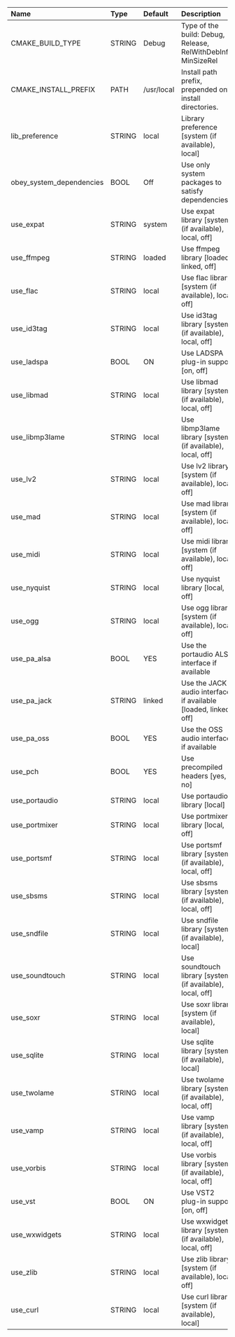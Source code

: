 | Name                              | Type   | Default    | Description                                                     |
| :-------------------------------- | :----- | :--------- | :-------------------------------------------------------------- |
| CMAKE_BUILD_TYPE                  | STRING | Debug      | Type of the build: Debug, Release, RelWithDebInfo, MinSizeRel   |
| CMAKE_INSTALL_PREFIX              | PATH   | /usr/local | Install path prefix, prepended onto install directories.        |
| lib_preference           | STRING | local      | Library preference [system (if available), local]               |
| obey_system_dependencies | BOOL   | Off        | Use only system packages to satisfy dependencies                |
| use_expat                | STRING | system     | Use expat library [system (if available), local, off]           |
| use_ffmpeg               | STRING | loaded     | Use ffmpeg library [loaded, linked, off]                        |
| use_flac                 | STRING | local      | Use flac library [system (if available), local, off]            |
| use_id3tag               | STRING | local      | Use id3tag library [system (if available), local, off]          |
| use_ladspa               | BOOL   | ON         | Use LADSPA plug-in support [on, off]                            |
| use_libmad               | STRING | local      | Use libmad library [system (if available), local, off]          |
| use_libmp3lame           | STRING | local      | Use libmp3lame library [system (if available), local, off]      |
| use_lv2                  | STRING | local      | Use lv2 library [system (if available), local, off]             |
| use_mad                  | STRING | local      | Use mad library [system (if available), local, off]             |
| use_midi                 | STRING | local      | Use midi library [system (if available), local, off]            |
| use_nyquist              | STRING | local      | Use nyquist library [local, off]                                |
| use_ogg                  | STRING | local      | Use ogg library [system (if available), local, off]             |
| use_pa_alsa              | BOOL   | YES        | Use the portaudio ALSA interface if available                   |
| use_pa_jack              | STRING | linked     | Use the JACK audio interface if available [loaded, linked, off] |
| use_pa_oss               | BOOL   | YES        | Use the OSS audio interface if available                        |
| use_pch                  | BOOL   | YES        | Use precompiled headers [yes, no]                               |
| use_portaudio            | STRING | local      | Use portaudio library [local]                                   |
| use_portmixer            | STRING | local      | Use portmixer library [local, off]                              |
| use_portsmf              | STRING | local      | Use portsmf library [system (if available), local, off]         |
| use_sbsms                | STRING | local      | Use sbsms library [system (if available), local, off]           |
| use_sndfile              | STRING | local      | Use sndfile library [system (if available), local]              |
| use_soundtouch           | STRING | local      | Use soundtouch library [system (if available), local, off]      |
| use_soxr                 | STRING | local      | Use soxr library [system (if available), local]                 |
| use_sqlite               | STRING | local      | Use sqlite library [system (if available), local]               |
| use_twolame              | STRING | local      | Use twolame library [system (if available), local, off]         |
| use_vamp                 | STRING | local      | Use vamp library [system (if available), local, off]            |
| use_vorbis               | STRING | local      | Use vorbis library [system (if available), local, off]          |
| use_vst                  | BOOL   | ON         | Use VST2 plug-in support [on, off]                              |
| use_wxwidgets            | STRING | local      | Use wxwidgets library [system (if available), local, off]       |
| use_zlib                 | STRING | local      | Use zlib library [system (if available), local, off]            |
| use_curl                 | STRING | local      | Use curl library [system (if available), local]                 |
